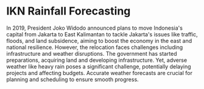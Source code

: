 # IKN Rainfall Forecasting

In 2019, President Joko Widodo announced plans to move Indonesia's capital from Jakarta to East Kalimantan to tackle Jakarta's issues like traffic, floods, and land subsidence, aiming to boost the economy in the east and national resilience. However, the relocation faces challenges including infrastructure and weather disruptions. The government has started preparations, acquiring land and developing infrastructure. Yet, adverse weather like heavy rain poses a significant challenge, potentially delaying projects and affecting budgets. Accurate weather forecasts are crucial for planning and scheduling to ensure smooth progress.
